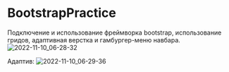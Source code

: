 # BootstrapPractice
Подключение и использование фреймворка bootstrap, использование гридов, адаптивная верстка и гамбургер-меню навбара.
![2022-11-10_06-28-32](https://user-images.githubusercontent.com/63184742/200978510-a2d8ea34-5ce3-43d8-a667-37aa142b9d2b.png)

Адаптив:
![2022-11-10_06-29-36](https://user-images.githubusercontent.com/63184742/200978544-fe7d0245-b86e-43ad-84de-b70b27c0f5ca.png)
